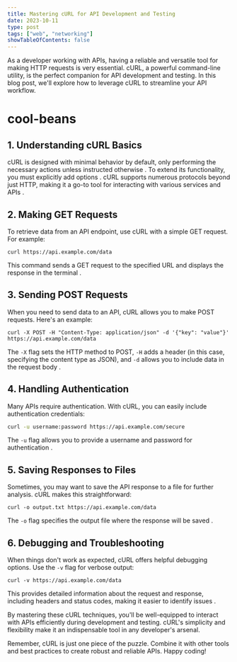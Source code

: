 ```yaml
---
title: Mastering cURL for API Development and Testing
date: 2023-10-11
type: post
tags: ["web", "networking"]
showTableOfContents: false
---
```


As a developer working with APIs, having a reliable and versatile tool for making HTTP requests is very essential. cURL, a powerful command-line utility, is the perfect companion for API development and testing. In this blog post, we'll explore how to leverage cURL to streamline your API workflow.

# cool-beans


## 1. Understanding cURL Basics

cURL is designed with minimal behavior by default, only performing the necessary actions unless instructed otherwise . To extend its functionality, you must explicitly add options . cURL supports numerous protocols beyond just HTTP, making it a go-to tool for interacting with various services and APIs .

## 2. Making GET Requests

To retrieve data from an API endpoint, use cURL with a simple GET request. For example:

```
curl https://api.example.com/data
```

This command sends a GET request to the specified URL and displays the response in the terminal .

## 3. Sending POST Requests

When you need to send data to an API, cURL allows you to make POST requests. Here's an example:

```
curl -X POST -H "Content-Type: application/json" -d '{"key": "value"}' https://api.example.com/data
```

The `-X` flag sets the HTTP method to POST, `-H` adds a header (in this case, specifying the content type as JSON), and `-d` allows you to include data in the request body .

## 4. Handling Authentication

Many APIs require authentication. With cURL, you can easily include authentication credentials:

```bash
curl -u username:password https://api.example.com/secure
```

The `-u` flag allows you to provide a username and password for authentication .

## 5. Saving Responses to Files

Sometimes, you may want to save the API response to a file for further analysis. cURL makes this straightforward:

```
curl -o output.txt https://api.example.com/data
```

The `-o` flag specifies the output file where the response will be saved .

## 6. Debugging and Troubleshooting

When things don't work as expected, cURL offers helpful debugging options. Use the `-v` flag for verbose output:

```
curl -v https://api.example.com/data
```

This provides detailed information about the request and response, including headers and status codes, making it easier to identify issues .

By mastering these cURL techniques, you'll be well-equipped to interact with APIs efficiently during development and testing. cURL's simplicity and flexibility make it an indispensable tool in any developer's arsenal.

Remember, cURL is just one piece of the puzzle. Combine it with other tools and best practices to create robust and reliable APIs. Happy coding!
